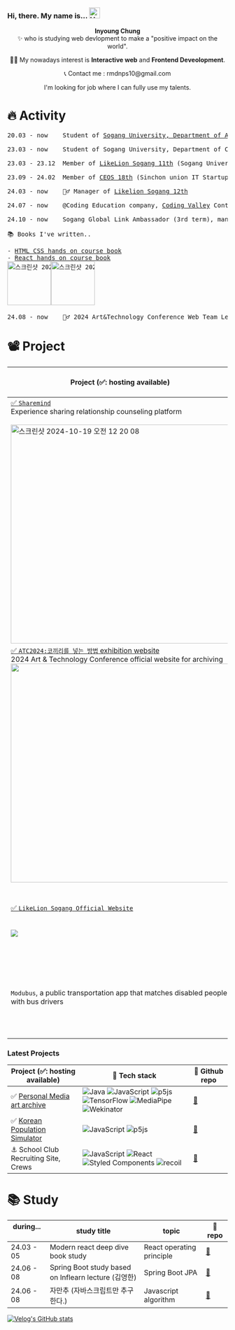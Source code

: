 ### Hi, there. My name is... <img src="https://raw.githubusercontent.com/Tarikul-Islam-Anik/Animated-Fluent-Emojis/master/Emojis/Hand%20gestures/Hand%20with%20Fingers%20Splayed%20Light%20Skin%20Tone.png" alt="Hand with Fingers Splayed Light Skin Tone" width="25" height="25" />

<p align="center"> <b>Inyoung Chung</b> <br/> ✨ who is studying web devlopment to make a "positive impact on the world".</p>
<p align="center"> 👨‍💻 My nowadays interest is <b>Interactive web</b> and <b>Frontend Deveolopment</b>. </p>

<p align="center"> 📞 Contact me : rmdnps10@gmail.com </p>
<p align="center"> I'm looking for job where I can fully use my talents. </p>

# 🔥 Activity

<pre>
20.03 - now    Student of <a href="https://creative.sogang.ac.kr/">Sogang University, Department of Art and Technology</a>
  
23.03 - now    Student of Sogang University, Department of Convergence Software
  
23.03 - 23.12  Member of <a href="https://www.likelionsg.site/">LikeLion Sogang 11th</a> (Sogang University IT Startup club) - Frontend part
  
23.09 - 24.02  Member of <a href="https://ceos-sinchon.com/">CEOS 18th</a> (Sinchon union IT Startup club) - Frontend part
  
24.03 - now    🦸‍♂️ Manager of <a href="https://www.likelionsg.site/">Likelion Sogang 12th</a>
  
24.07 - now    @Coding Education company, <a href="https://www.codingvalley.com/">Coding Valley</a> Contents Team

24.10 - now    Sogang Global Link Ambassador (3rd term), managing a Korean corporate booth at CES 2025.

📚 Books I've written..

- <a href="https://www.codingvalley.com/about/book">HTML CSS hands on course book</a>
- <a href="https://www.codingvalley.com/about/book">React hands on course book</a>
<img width="100" alt="스크린샷 2024-09-16 오후 5 27 07" src="https://github.com/user-attachments/assets/4f1c3ad2-58af-42cc-bd19-6760ea1e510d"><img width="100" alt="스크린샷 2024-09-16 오후 5 27 27" src="https://github.com/user-attachments/assets/4c886525-9d1b-4e24-ab4c-ffda0fe6b2db">  
  
24.08 - now    🦸‍♂️ 2024 Art&Technology Conference Web Team Leader
</pre>

# 📽️ Project

 | Project (✅: hosting available)                      | 🚀 Tech stack                     | 🔗 Github repo
 --------------------------------- | ------------------------- | --------------------------------------------------------- |
 <a href="https://www.sharemindapp.com/">✅ `Sharemind` </a> <br/> Experience sharing relationship counseling platform  <br/>  <br/>   <img width="500" alt="스크린샷 2024-10-19 오전 12 20 08" src="https://github.com/user-attachments/assets/c0dca72a-abd0-4b8b-81e0-6238ebee7d19">   | ![TypeScript](https://img.shields.io/badge/typescript-%23007ACC.svg?style=for-the-badge&logo=typescript&logoColor=white)![React](https://img.shields.io/badge/react-%2320232a.svg?style=for-the-badge&logo=react&logoColor=%2361DAFB) ![Styled Components](https://img.shields.io/badge/styled--components-DB7093?style=for-the-badge&logo=styled-components&logoColor=white)![recoil](https://img.shields.io/badge/recoil-3578E5?style=for-the-badge&logo=recoil&logoColor=black) ![React Query](https://img.shields.io/badge/-React%20Query-FF4154?style=for-the-badge&logo=react%20query&logoColor=white) ![Vercel](https://img.shields.io/badge/vercel-%23000000.svg?style=for-the-badge&logo=vercel&logoColor=white) ![GitHub Actions](https://img.shields.io/badge/github%20actions-%232671E5.svg?style=for-the-badge&logo=githubactions&logoColor=white)| [🔗](https://github.com/sharemindteam/sharemind-client)  |
 <a href="https://www.atc2024.site/">✅ `ATC2024:코끼리를 넣는 방법` exhibition website</a>  <br/>  2024 Art & Technology Conference official website for archiving  <img width="500" src="https://github.com/user-attachments/assets/dd76fb59-f9d8-426e-a7d1-acf1aa2b1bde"/>  | ![JavaScript](https://img.shields.io/badge/javascript-%23323330.svg?style=for-the-badge&logo=javascript&logoColor=%23F7DF1E) ![Next JS](https://img.shields.io/badge/Next-black?style=for-the-badge&logo=next.js&logoColor=white) ![Threejs](https://img.shields.io/badge/threejs-black?style=for-the-badge&logo=three.js&logoColor=white) ![MongoDB](https://img.shields.io/badge/MongoDB-%234ea94b.svg?style=for-the-badge&logo=mongodb&logoColor=white) ![Vercel](https://img.shields.io/badge/vercel-%23000000.svg?style=for-the-badge&logo=vercel&logoColor=white) ![GitHub Actions](https://img.shields.io/badge/github%20actions-%232671E5.svg?style=for-the-badge&logo=githubactions&logoColor=white)| [🔗](https://github.com/rmdnps10/ATC-2024)       |
 <a href="https://www.likelionsg.site/">✅ `LikeLion Sogang Official Website` </a> <br/> <br/> <br/> <img src="https://github.com/user-attachments/assets/9cdc1060-4dfe-4df4-9e49-93c1cf6da002"/>| ![TypeScript](https://img.shields.io/badge/typescript-%23007ACC.svg?style=for-the-badge&logo=typescript&logoColor=white) ![Next JS](https://img.shields.io/badge/Next-black?style=for-the-badge&logo=next.js&logoColor=white) ![TailwindCSS](https://img.shields.io/badge/tailwindcss-%2338B2AC.svg?style=for-the-badge&logo=tailwind-css&logoColor=white) ![Vercel](https://img.shields.io/badge/vercel-%23000000.svg?style=for-the-badge&logo=vercel&logoColor=white) ![GitHub Actions](https://img.shields.io/badge/github%20actions-%232671E5.svg?style=for-the-badge&logo=githubactions&logoColor=white)| [🔗](https://github.com/LIKELION-SOGANG/LIKELION-WEBSITE-NEXTJS)  |
`Modubus`, a public transportation app that matches disabled people with bus drivers | ![TypeScript](https://img.shields.io/badge/typescript-%23007ACC.svg?style=for-the-badge&logo=typescript&logoColor=white) ![React](https://img.shields.io/badge/react-%2320232a.svg?style=for-the-badge&logo=react&logoColor=%2361DAFB) ![Stackflow](https://img.shields.io/badge/stackflow-carrot?style=for-the-badge&logo=stackflow&logoColor=white) ![TailwindCSS](https://img.shields.io/badge/tailwindcss-%2338B2AC.svg?style=for-the-badge&logo=tailwind-css&logoColor=white) ![zustand](https://img.shields.io/badge/zustand-%2320232a.svg?style=for-the-badge&logo=react&logoColor=%2361DAFB) ![React Query](https://img.shields.io/badge/-React%20Query-FF4154?style=for-the-badge&logo=react%20query&logoColor=white)  | [🔗](https://github.com/Modubus/ModubusFrontend)|  [🔗](https://github.com/Modubus/ModubusFrontend)  |


### Latest Projects
| Project (✅: hosting available)	                       | 🚀 Tech stack                     | 🔗 Github repo
|--------------------------------- | ------------------------- | --------------------------------------------------------- |
|✅ <a href="https://github.com/rmdnps10/p5.js-algorithmic-work">Personal Media art archive</a>  | 	![Java](https://img.shields.io/badge/java-%23ED8B00.svg?style=for-the-badge&logo=openjdk&logoColor=white)	![JavaScript](https://img.shields.io/badge/javascript-%23323330.svg?style=for-the-badge&logo=javascript&logoColor=%23F7DF1E) ![p5js](https://img.shields.io/badge/p5.js-ED225D?style=for-the-badge&logo=p5.js&logoColor=FFFFFF)  ![TensorFlow](https://img.shields.io/badge/TensorFlow-%23FF6F00.svg?style=for-the-badge&logo=TensorFlow&logoColor=white) ![MediaPipe](https://img.shields.io/badge/MediaPipe-000000?style=for-the-badge&logo=MediaPipe&logoColor=white)  ![Wekinator](https://img.shields.io/badge/Wekinator-blue?style=for-the-badge&logo=Wekinator&logoColor=white) | <a href="https://github.com/rmdnps10/p5.js-algorithmic-work">🔗</a> |
| ✅ <a href="https://korea-population-simulator.vercel.app/">Korean Population Simulator</a> | ![JavaScript](https://img.shields.io/badge/javascript-%23323330.svg?style=for-the-badge&logo=javascript&logoColor=%23F7DF1E) ![p5js](https://img.shields.io/badge/p5.js-ED225D?style=for-the-badge&logo=p5.js&logoColor=FFFFFF) | <a href="https://github.com/rmdnps10/Korea-Population-Simulator?tab=readme-ov-file">🔗</a> | 
| ⚓️ School Club Recruiting Site, Crews | ![JavaScript](https://img.shields.io/badge/javascript-%23323330.svg?style=for-the-badge&logo=javascript&logoColor=%23F7DF1E) ![React](https://img.shields.io/badge/react-%2320232a.svg?style=for-the-badge&logo=react&logoColor=%2361DAFB) ![Styled Components](https://img.shields.io/badge/styled--components-DB7093?style=for-the-badge&logo=styled-components&logoColor=white) ![recoil](https://img.shields.io/badge/recoil-3578E5?style=for-the-badge&logo=recoil&logoColor=black) | <a href="https://github.com/Goonco/crews-old-client">🔗</a> 


# 📚 Study

| during... &nbsp;&nbsp;&nbsp;&nbsp; | study title                       | topic                     | 🔗 repo
| ---------- | --------------------------------- | ------------------------- | --------------------------------------------------------- |
| 24.03 - 05 | Modern react deep dive book study      | React operating principle | [🔗](https://github.com/Deep-Dive-React/react-study-archive)    |
| 24.06 - 08 | Spring Boot study based on Inflearn lecture (김영한)      | Spring Boot JPA           | [🔗](https://github.com/Mustsa-Spring-Study/Spring-Boot)        |
| 24.06 - 08 | 자만추 (자바스크립트만 추구한다.) | Javascript algorithm      | [🔗](https://github.com/Mustsa-JS-Algorithm-Study/JS-Algorithm) |

[![Velog's GitHub stats](https://velog-readme-stats.vercel.app/api?name=rmdnps10)](https://github.com/eungyeole/velog-readme-stats)


<!--
**rmdnps10/rmdnps10** is a ✨ _special_ ✨ repository because its `README.md` (this file) appears on your GitHub profile.

Here are some ideas to get you started:

- 🔭 I’m currently working on ...
- 🌱 I’m currently learning ...
- 👯 I’m looking to collaborate on ...
- 🤔 I’m looking for help with ...
- 💬 Ask me about ...
- 📫 How to reach me: ...
- 😄 Pronouns: ...
- ⚡ Fun fact: ...
-->
